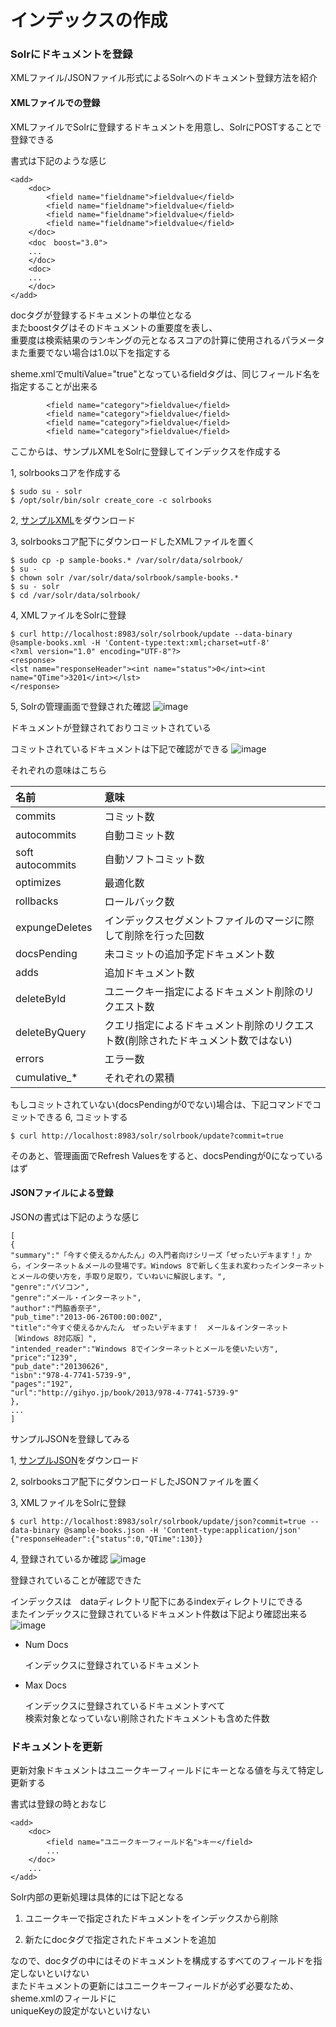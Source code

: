 # インデックスの作成

### Solrにドキュメントを登録
XMLファイル/JSONファイル形式によるSolrへのドキュメント登録方法を紹介

#### XMLファイルでの登録
XMLファイルでSolrに登録するドキュメントを用意し、SolrにPOSTすることで登録できる  

書式は下記のような感じ
```
<add>
	<doc>
		<field name="fieldname">fieldvalue</field>
		<field name="fieldname">fieldvalue</field>
		<field name="fieldname">fieldvalue</field>
		<field name="fieldname">fieldvalue</field>
	</doc>
	<doc　boost="3.0">
	...
	</doc>
	<doc>
	...
	</doc>
</add>
```

docタグが登録するドキュメントの単位となる  
またboostタグはそのドキュメントの重要度を表し、  
重要度は検索結果のランキングの元となるスコアの計算に使用されるパラメータ  
また重要でない場合は1.0以下を指定する

sheme.xmlでmultiValue="true"となっているfieldタグは、同じフィールド名を指定することが出来る
```
		<field name="category">fieldvalue</field>
		<field name="category">fieldvalue</field>
		<field name="category">fieldvalue</field>
		<field name="category">fieldvalue</field>
```

ここからは、サンプルXMLをSolrに登録してインデックスを作成する

1, solrbooksコアを作成する
```
$ sudo su - solr
$ /opt/solr/bin/solr create_core -c solrbooks
```

2, [サンプルXML](https://unarranged-articles.github.io/apachesolr/data/sample-books.xml)をダウンロード

3, solrbooksコア配下にダウンロードしたXMLファイルを置く
```
$ sudo cp -p sample-books.* /var/solr/data/solrbook/
$ su -
$ chown solr /var/solr/data/solrbook/sample-books.*
$ su - solr
$ cd /var/solr/data/solrbook/
```

4, XMLファイルをSolrに登録
```
$ curl http://localhost:8983/solr/solrbook/update --data-binary @sample-books.xml -H 'Content-type:text:xml;charset=utf-8'
<?xml version="1.0" encoding="UTF-8"?>
<response>
<lst name="responseHeader"><int name="status">0</int><int name="QTime">3201</int></lst>
</response>
```

5, Solrの管理画面で登録された確認
![image](./images/apachesolr-003-01.jpg)

ドキュメントが登録されておりコミットされている

コミットされているドキュメントは下記で確認ができる
![image](./images/apachesolr-003-02.jpg)

それぞれの意味はこちら

|名前|意味|
|:--|:--|
|commits|コミット数|
|autocommits|自動コミット数|
|soft autocommits|自動ソフトコミット数|
|optimizes|最適化数|
|rollbacks|ロールバック数|
|expungeDeletes|インデックスセグメントファイルのマージに際して削除を行った回数|
|docsPending|未コミットの追加予定ドキュメント数|
|adds|追加ドキュメント数|
|deleteById|ユニークキー指定によるドキュメント削除のリクエスト数|
|deleteByQuery|クエリ指定によるドキュメント削除のリクエスト数(削除されたドキュメント数ではない)|
|errors|エラー数|
|cumulative_*|それぞれの累積|

もしコミットされていない(docsPendingが0でない)場合は、下記コマンドでコミットできる
6, コミットする
```
$ curl http://localhost:8983/solr/solrbook/update?commit=true
```
そのあと、管理画面でRefresh Valuesをすると、docsPendingが0になっているはず

#### JSONファイルによる登録
JSONの書式は下記のような感じ
```
[
{
"summary":"「今すぐ使えるかんたん」の入門者向けシリーズ「ぜったいデキます！」から，インターネット＆メールの登場です。Windows 8で新しく生まれ変わったインターネットとメールの使い方を，手取り足取り，ていねいに解説します。",
"genre":"パソコン",
"genre":"メール・インターネット",
"author":"門脇香奈子",
"pub_time":"2013-06-26T00:00:00Z",
"title":"今すぐ使えるかんたん　ぜったいデキます！　メール＆インターネット　［Windows 8対応版］",
"intended_reader":"Windows 8でインターネットとメールを使いたい方",
"price":"1239",
"pub_date":"20130626",
"isbn":"978-4-7741-5739-9",
"pages":"192",
"url":"http://gihyo.jp/book/2013/978-4-7741-5739-9"
},
...
]
```

サンプルJSONを登録してみる

1, [サンプルJSON](https://unarranged-articles.github.io/apachesolr/data/sample-books.json)をダウンロード

2, solrbooksコア配下にダウンロードしたJSONファイルを置く

3, XMLファイルをSolrに登録
```
$ curl http://localhost:8983/solr/solrbook/update/json?commit=true --data-binary @sample-books.json -H 'Content-type:application/json'
{"responseHeader":{"status":0,"QTime":130}}
```

4, 登録されているか確認
![image](./images/apachesolr-003-03.jpg)

登録されていることが確認できた

インデックスは　dataディレクトリ配下にあるindexディレクトリにできる  
またインデックスに登録されているドキュメント件数は下記より確認出来る
![image](./images/apachesolr-003-04.jpg)

 - Num Docs

 	インデックスに登録されているドキュメント

 - Max Docs

 	インデックスに登録されているドキュメントすべて  
 	検索対象となっていない削除されたドキュメントも含めた件数

### ドキュメントを更新

更新対象ドキュメントはユニークキーフィールドにキーとなる値を与えて特定し更新する

書式は登録の時とおなじ
```
<add>
	<doc>
		<field name="ユニークキーフィールド名">キー</field>
		...
	</doc>
	...
</add>
```
Solr内部の更新処理は具体的には下記となる

1. ユニークキーで指定されたドキュメントをインデックスから削除

2. 新たにdocタグで指定されたドキュメントを追加

なので、docタグの中にはそのドキュメントを構成するすべてのフィールドを指定しないといけない  
またドキュメントの更新にはユニークキーフィールドが必ず必要なため、sheme.xmlのフィールドに  
uniqueKeyの設定がないといけない